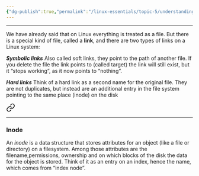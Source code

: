 ```yaml
---
{"dg-publish":true,"permalink":"/linux-essentials/topic-5/understanding-links/"}
---
```


---
We have already said that on Linux everything is treated as a file. But there is a special kind of file, called a **link**, and there are two types of links on a Linux system:

___Symbolic links___ Also called soft links, they point to the path of another file. If you delete the file the link points to (called target) the link will still exist, but it “stops working”, as it now points to “nothing”. 

___Hard links___ Think of a hard link as a second name for the original file. They are not duplicates, but instead are an additional entry in the file system pointing to the same place (inode) on the disk


<div class="transclusion internal-embed is-loaded"><a class="markdown-embed-link" href="/linux-essentials/topic-5/inode/" aria-label="Open link"><svg xmlns="http://www.w3.org/2000/svg" width="24" height="24" viewBox="0 0 24 24" fill="none" stroke="currentColor" stroke-width="2" stroke-linecap="round" stroke-linejoin="round" class="svg-icon lucide-link"><path d="M10 13a5 5 0 0 0 7.54.54l3-3a5 5 0 0 0-7.07-7.07l-1.72 1.71"></path><path d="M14 11a5 5 0 0 0-7.54-.54l-3 3a5 5 0 0 0 7.07 7.07l1.71-1.71"></path></svg></a><div class="markdown-embed">





---
### Inode

An _inode_ is a data structure that stores attributes for an object (like a file or directory) on a filesystem. Among those attributes are the filename,permissions, ownership and on which blocks of the disk the data for the object is stored. Think of it as an entry on an index, hence the name, which comes from “index node”.


</div></div>
